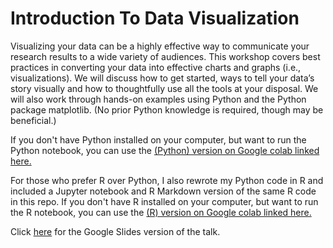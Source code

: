 # Introduction To Data Visualization

Visualizing your data can be a highly effective way to communicate your research results to a wide variety of audiences.  This workshop covers best practices in converting your data into effective charts and graphs (i.e., visualizations). We will discuss how to get started, ways to tell your data’s story visually and how to thoughtfully use all the tools at your disposal.  We will also work through hands-on examples using Python and the Python package matplotlib. (No prior Python knowledge is required, though may be beneficial.)
 
If you don't have Python installed on your computer, but want to run the Python notebook, you can use the [(Python) version on Google colab linked here.](https://colab.research.google.com/drive/1TjL8rz4loNRwFl6IlJbxFAT5uve0fU17?usp=sharing)

For those who prefer R over Python, I also rewrote my Python code in R and included a Jupyter notebook and R Markdown version of the same R code in this repo.  If you don't have R installed on your computer, but want to run the R notebook, you can use the [(R) version on Google colab linked here.](https://colab.research.google.com/drive/1nA0SKBXAab1vSUD8ybAdqo7TUYk7apbj?usp=sharing)

Click [here](https://docs.google.com/presentation/d/16lYIhwe2oNxxyXQQSHUelhlXC8Da_NRxCVZPKiSjzRk/edit?usp=sharing) for the Google Slides version of the talk.
